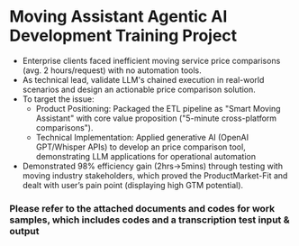 # Moving Assistant Agentic AI Development Training Project
- Enterprise clients faced inefficient moving service price comparisons (avg. 2 hours/request) with no automation tools. 
- As technical lead, validate LLM's chained execution in real-world scenarios and design an actionable price comparison solution. 
- To target the issue: 
  - Product Positioning: Packaged the ETL pipeline as "Smart Moving Assistant" with core value proposition ("5-minute cross-platform comparisons").
  - Technical Implementation: Applied generative AI (OpenAI GPT/Whisper APIs) to develop an price comparison tool, demonstrating LLM applications for operational automation
- Demonstrated 98% efficiency gain (2hrs→5mins) through testing with moving industry stakeholders, which proved the ProductMarket-Fit and dealt with user’s pain point (displaying high GTM potential).
### Please refer to the attached documents and codes for work samples, which includes codes and a transcription test input & output
